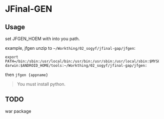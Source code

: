 # JFinal-GEN

## Usage

set JFGEN_HOEM with into you path.

example, jfgen unzip to `~/Workthing/02_sogyf/jfinal-gap/jfgen`:
    
    export PATH=/bin:/sbin:/usr/local/bin:/usr/bin:/usr/sbin:/usr/local/sbin:$MYSQL_HOME/bin:/opt/X11/bin:$NPM_APP/bin:$PYTHON_APP:$HOME/.rvm/bin:$RUBY_APP/bin:$TEXLIVE_HOME/bin/universal-darwin:$ANDROID_HOME/tools:~/Workthing/02_sogyf/jfinal-gap/jfgen:


then `jfgen {appname}`

> You must install python.

## TODO
war package